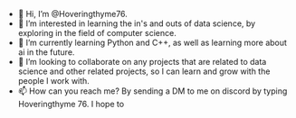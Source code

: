 - 👋 Hi, I’m @Hoveringthyme76.
- 👀 I’m interested in learning the in's and outs of data science, by exploring in the field of computer science.
- 🌱 I’m currently learning Python and C++, as well as learning more about ai in the future.
- 💞️ I’m looking to collaborate on any projects that are related to data science and other related projects, so I can learn and grow with the people I work with.
- 📫 How can you reach me? By sending a DM to me on discord by typing Hoveringthyme 76. I hope to 

<!---
Hoveringthyme76/Hoveringthyme76 is a ✨ special ✨ repository because its `README.md` (this file) appears on your GitHub profile.
You can click the Preview link to take a look at your changes.
--->
